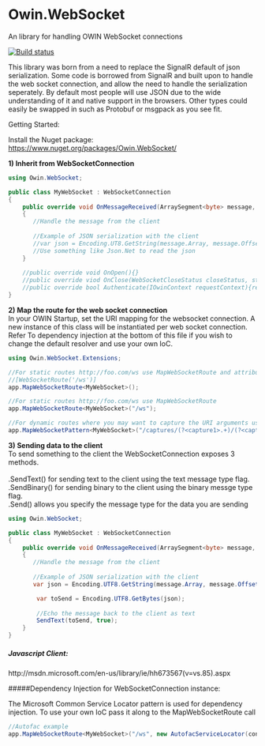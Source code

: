 Owin.WebSocket
==============

An library for handling OWIN WebSocket connections

[![Build status](https://ci.appveyor.com/api/projects/status/muxueaiirqenc859)](https://ci.appveyor.com/project/bryceg/owin-websocket)

This library was born from a need to replace the SignalR default of json serialization.  Some code is borrowed from SignalR and built upon to handle the web socket connection, and allow the need to handle the serialization seperately.  By default most people will use JSON due to the wide understanding of it and native support in the browsers.  Other types could easily be swapped in such as Protobuf or msgpack as you see fit. 


Getting Started:

Install the Nuget package: https://www.nuget.org/packages/Owin.WebSocket/

<b>1) Inherit from WebSocketConnection</b>
```c#
using Owin.WebSocket;

public class MyWebSocket : WebSocketConnection
{
    public override void OnMessageReceived(ArraySegment<byte> message, WebSocketMessageType type)
    {
       //Handle the message from the client
       
       //Example of JSON serialization with the client
       //var json = Encoding.UT8.GetString(message.Array, message.Offset, message.Count);
       //Use something like Json.Net to read the json
    }
    
    //public override void OnOpen(){}
    //public override viod OnClose(WebSocketCloseStatus closeStatus, string closeDescription){}
    //public override bool Authenticate(IOwinContext requestContext){return true;}
}
```

<b>2) Map the route for the web socket connection</b>
<br>In your OWIN Startup, set the URI mapping for the websocket connection.  A new instance of this class will be instantiated per web socket connection.  Refer To dependency injection at the bottom of this file if you wish to change the default resolver and use your own IoC.
```c#
using Owin.WebSocket.Extensions;

//For static routes http://foo.com/ws use MapWebSocketRoute and attribute the WebSocketConnection with
//[WebSocketRoute('/ws')]
app.MapWebSocketRoute<MyWebSocket>();

//For static routes http://foo.com/ws use MapWebSocketRoute
app.MapWebSocketRoute<MyWebSocket>("/ws");

//For dynamic routes where you may want to capture the URI arguments use a Regex route
app.MapWebSocketPattern<MyWebSocket>("/captures/(?<capture1>.+)/(?<capture2>.+)");
``` 

<b>3) Sending data to the client</b>
<br>To send something to the client the WebSocketConnection exposes 3 methods.  
<br>.SendText() for sending text to the client using the text message type flag.
<br>.SendBinary() for sending binary to the client using the binary messge type flag.
<br>.Send() allows you specify the message type for the data you are sending
```c#
using Owin.WebSocket;

public class MyWebSocket : WebSocketConnection
{
    public override void OnMessageReceived(ArraySegment<byte> message, WebSocketMessageType type)
    {
       //Handle the message from the client
       
       //Example of JSON serialization with the client
       var json = Encoding.UTF8.GetString(message.Array, message.Offset, message.Count);

        var toSend = Encoding.UTF8.GetBytes(json);
        
        //Echo the message back to the client as text
        SendText(toSend, true);
    }
}
```

<h5>Javascript Client:</h5>
 http://msdn.microsoft.com/en-us/library/ie/hh673567(v=vs.85).aspx

#####Dependency Injection for WebSocketConnection instance:

The Microsoft Common Service Locator pattern is used for dependency injection.  To use your own IoC pass it along to the MapWebSocketRoute call
```c#
//Autofac example
app.MapWebSocketRoute<MyWebSocket>("/ws", new AutofacServiceLocator(container));
```

